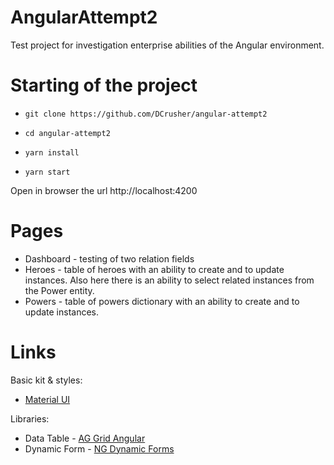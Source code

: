 # AngularAttempt2

Test project for investigation enterprise abilities of the Angular environment.

# Starting of the project

- `git clone https://github.com/DCrusher/angular-attempt2`

- `cd angular-attempt2`
- `yarn install`

- `yarn start`

Open in browser the url http://localhost:4200

# Pages

* Dashboard - testing of two relation fields
* Heroes    - table of heroes with an ability to create and to update instances. Also here there is an ability to select related instances from the Power entity.
* Powers    - table of powers dictionary with an ability to create and to update instances.

# Links

Basic kit & styles:
* [Material UI](https://material.angular.io/)

Libraries:
* Data Table   - [AG Grid Angular](https://www.ag-grid.com/best-angular-2-data-grid/)
* Dynamic Form - [NG Dynamic Forms](https://github.com/udos86/ng-dynamic-forms#form-control-configuration)
